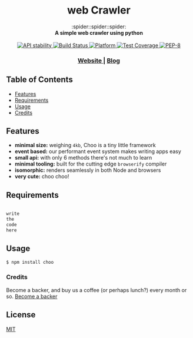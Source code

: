 <h1 align="center">web Crawler</h1>

<div align="center">
  :spider::spider::spider:
</div>
<div align="center">
  <strong>A simple web crawler using python</strong>
</div>
<br />

<div align="center">
  <!-- Stability -->
  <a href="https://nodejs.org/api/documentation.html#documentation_stability_index">
    <img src="https://img.shields.io/badge/stability-experimental-orange.svg?style=flat-square"
      alt="API stability" />
  </a>
  <!-- Build Status -->
  <a href="">
    <img src="https://img.shields.io/travis/choojs/choo/master.svg?style=flat-square"
      alt="Build Status" />
  </a>
  
  <!-- Platform -->
  <a href="">
    <img src="https://img.shields.io/badge/Python-2.7%7C3.5-green.svg"
      alt="Platform" />
  </a>
  <!-- Test Coverage -->
  <a href="o">
    <img src="https://img.shields.io/codecov/c/github/choojs/choo/master.svg?style=flat-square"
      alt="Test Coverage" />
  </a>
  <!-- Standard -->
  <a href="https://www.datacamp.com/community/tutorials/pep8-tutorial-python-code">
    <img src="https://img.shields.io/badge/Code%20Style-PEP--8-blue.svg"
      alt="PEP-8" />
  </a>
</div>

<div align="center">
  <h3>
    <a href="https://abhishekshaha.github.io/">
      Website
    </a>
    <span> | </span>
    <a href=" Link to blog">
      Blog
    </a>
  </h3>
</div>

## Table of Contents
- [Features](#features)
- [Requirements](#requirements)
- [Usage](#philosophy)
- [Credits](#support)

## Features
- __minimal size:__ weighing `4kb`, Choo is a tiny little framework
- __event based:__ our performant event system makes writing apps easy
- __small api:__ with only 6 methods there's not much to learn
- __minimal tooling:__ built for the cutting edge `browserify` compiler
- __isomorphic:__ renders seamlessly in both Node and browsers
- __very cute:__ choo choo!

## Requirements
```python

write 
the 
code
here

```
## Usage
```sh
$ npm install choo
```

### Credits
Become a backer, and buy us a coffee (or perhaps lunch?) every month or so.
[Become a backer](https://opencollective.com/choo#backer)

## License
[MIT](https://tldrlegal.com/license/mit-license)

